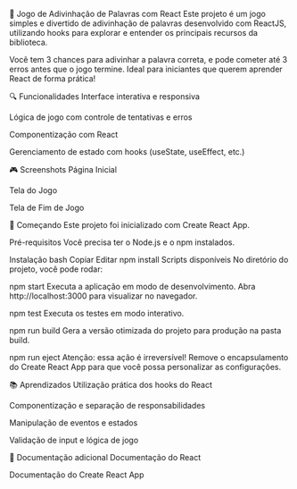 🧠 Jogo de Adivinhação de Palavras com React
Este projeto é um jogo simples e divertido de adivinhação de palavras desenvolvido com ReactJS, utilizando hooks para explorar e entender os principais recursos da biblioteca.

Você tem 3 chances para adivinhar a palavra correta, e pode cometer até 3 erros antes que o jogo termine. Ideal para iniciantes que querem aprender React de forma prática!

🔍 Funcionalidades
Interface interativa e responsiva

Lógica de jogo com controle de tentativas e erros

Componentização com React

Gerenciamento de estado com hooks (useState, useEffect, etc.)

🎮 Screenshots
Página Inicial

Tela do Jogo

Tela de Fim de Jogo

🚀 Começando
Este projeto foi inicializado com Create React App.

Pré-requisitos
Você precisa ter o Node.js e o npm instalados.

Instalação
bash
Copiar
Editar
npm install
Scripts disponíveis
No diretório do projeto, você pode rodar:

npm start
Executa a aplicação em modo de desenvolvimento.
Abra http://localhost:3000 para visualizar no navegador.

npm test
Executa os testes em modo interativo.

npm run build
Gera a versão otimizada do projeto para produção na pasta build.

npm run eject
Atenção: essa ação é irreversível!
Remove o encapsulamento do Create React App para que você possa personalizar as configurações.

📚 Aprendizados
Utilização prática dos hooks do React

Componentização e separação de responsabilidades

Manipulação de eventos e estados

Validação de input e lógica de jogo

📄 Documentação adicional
Documentação do React

Documentação do Create React App
